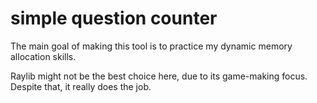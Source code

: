 # simple question counter

The main goal of making this tool is to practice my dynamic memory allocation skills.

Raylib might not be the best choice here, due to its game-making focus. Despite that, it really does the job.
